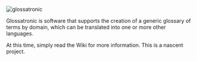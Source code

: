 ![glossatronic](https://materialthoughts.files.wordpress.com/2017/09/glossatronic-logo.png)

Glossatronic is software that supports the creation of a generic glossary of terms by domain, which can be translated into one or more other languages.

At this time, simply read the Wiki for more information.  This is a nascent project.
